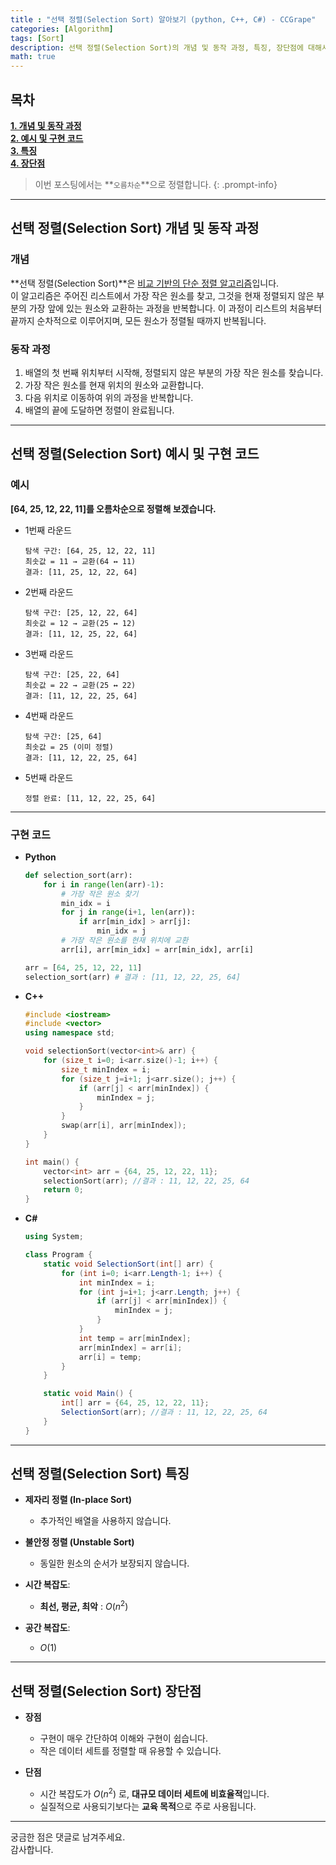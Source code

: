 ```yaml
---
title : "선택 정렬(Selection Sort) 알아보기 (python, C++, C#) - CCGrape"
categories: [Algorithm]
tags: [Sort]
description: 선택 정렬(Selection Sort)의 개념 및 동작 과정, 특징, 장단점에 대해서 알아봅니다. Python, C++, C#으로 예시코드를 구현합니다.
math: true
---
```


## 목차
**[1. 개념 및 동작 과정](#선택-정렬selection-sort-개념-및-동작-과정)<br/>**
**[2. 예시 및 구현 코드](#선택-정렬selection-sort-예시-및-구현-코드)<br/>**
**[3. 특징](#선택-정렬selection-sort-특징)<br/>**
**[4. 장단점](#선택-정렬selection-sort-장단점)<br/>**

> 이번 포스팅에서는 **`오름차순`**으로 정렬합니다.
{: .prompt-info}

---
## **선택 정렬(Selection Sort) 개념 및 동작 과정**

### **개념** 

**선택 정렬(Selection Sort)**은 <u>비교 기반의 단순 정렬 알고리즘</u>입니다.   
이 알고리즘은 주어진 리스트에서 가장 작은 원소를 찾고, 그것을 현재 정렬되지 않은 부분의 가장 앞에 있는 원소와 교환하는 과정을 반복합니다. 
이 과정이 리스트의 처음부터 끝까지 순차적으로 이루어지며, 모든 원소가 정렬될 때까지 반복됩니다.

### **동작 과정**
1. 배열의 첫 번째 위치부터 시작해, 정렬되지 않은 부분의 가장 작은 원소를 찾습니다.
2. 가장 작은 원소를 현재 위치의 원소와 교환합니다.
3. 다음 위치로 이동하여 위의 과정을 반복합니다.
4. 배열의 끝에 도달하면 정렬이 완료됩니다.

---
## **선택 정렬(Selection Sort) 예시 및 구현 코드**

### **예시**

**[64, 25, 12, 22, 11]를 오름차순으로 정렬해 보겠습니다.**

- 1번째 라운드

    ```
    탐색 구간: [64, 25, 12, 22, 11]
    최솟값 = 11 → 교환(64 ↔ 11)
    결과: [11, 25, 12, 22, 64]
    ```

- 2번째 라운드

    ```
    탐색 구간: [25, 12, 22, 64]
    최솟값 = 12 → 교환(25 ↔ 12)
    결과: [11, 12, 25, 22, 64]
    ```

- 3번째 라운드

    ```
    탐색 구간: [25, 22, 64]
    최솟값 = 22 → 교환(25 ↔ 22)
    결과: [11, 12, 22, 25, 64]
    ```

- 4번째 라운드

    ```
    탐색 구간: [25, 64]
    최솟값 = 25 (이미 정렬)
    결과: [11, 12, 22, 25, 64]
    ```

- 5번째 라운드

    ```
    정렬 완료: [11, 12, 22, 25, 64]
    ```

---
### **구현 코드**     
- **Python**

    ```python
    def selection_sort(arr):
        for i in range(len(arr)-1):
            # 가장 작은 원소 찾기
            min_idx = i
            for j in range(i+1, len(arr)):
                if arr[min_idx] > arr[j]:
                    min_idx = j
            # 가장 작은 원소를 현재 위치에 교환
            arr[i], arr[min_idx] = arr[min_idx], arr[i]

    arr = [64, 25, 12, 22, 11] 
    selection_sort(arr) # 결과 : [11, 12, 22, 25, 64]
    ```

- **C++**

    ```cpp
    #include <iostream>
    #include <vector>
    using namespace std;

    void selectionSort(vector<int>& arr) {
        for (size_t i=0; i<arr.size()-1; i++) {
            size_t minIndex = i;
            for (size_t j=i+1; j<arr.size(); j++) {
                if (arr[j] < arr[minIndex]) {
                    minIndex = j;
                }
            }
            swap(arr[i], arr[minIndex]);
        }
    }

    int main() {
        vector<int> arr = {64, 25, 12, 22, 11};
        selectionSort(arr); //결과 : 11, 12, 22, 25, 64
        return 0;
    }
    ```

- **C#**

    ```csharp
    using System;

    class Program {
        static void SelectionSort(int[] arr) {
            for (int i=0; i<arr.Length-1; i++) {
                int minIndex = i;
                for (int j=i+1; j<arr.Length; j++) {
                    if (arr[j] < arr[minIndex]) {
                        minIndex = j;
                    }
                }
                int temp = arr[minIndex];
                arr[minIndex] = arr[i];
                arr[i] = temp;
            }
        }

        static void Main() {
            int[] arr = {64, 25, 12, 22, 11}; 
            SelectionSort(arr); //결과 : 11, 12, 22, 25, 64
        }
    }
    ```

---
## **선택 정렬(Selection Sort) 특징**

- **제자리 정렬 (In-place Sort)** 
    - 추가적인 배열을 사용하지 않습니다.

- **불안정 정렬 (Unstable Sort)** 
    -  동일한 원소의 순서가 보장되지 않습니다.

- **시간 복잡도**:
    - **최선, 평균, 최악** : $O(n^2)$ 
    
- **공간 복잡도**:
    - $O(1)$ 
    
---
## **선택 정렬(Selection Sort) 장단점**

- **장점**
    - 구현이 매우 간단하여 이해와 구현이 쉽습니다.
    - 작은 데이터 세트를 정렬할 때 유용할 수 있습니다.

- **단점**
    - 시간 복잡도가 $O(n^2)$ 로, **대규모 데이터 세트에 비효율적**입니다.
    - 실질적으로 사용되기보다는 **교육 목적**으로 주로 사용됩니다.


---
궁금한 점은 댓글로 남겨주세요.      
감사합니다.